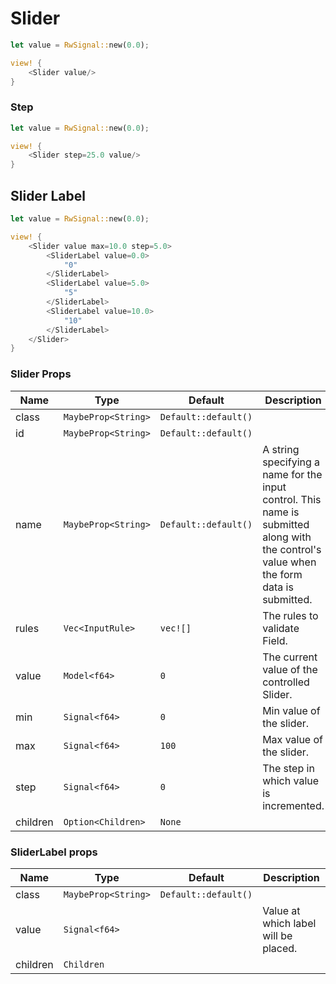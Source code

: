 # Slider

```rust demo
let value = RwSignal::new(0.0);

view! {
    <Slider value/>
}
```

### Step

```rust demo
let value = RwSignal::new(0.0);

view! {
    <Slider step=25.0 value/>
}
```

## Slider Label

```rust demo
let value = RwSignal::new(0.0);

view! {
    <Slider value max=10.0 step=5.0>
        <SliderLabel value=0.0>
            "0"
        </SliderLabel>
        <SliderLabel value=5.0>
            "5"
        </SliderLabel>
        <SliderLabel value=10.0>
            "10"
        </SliderLabel>
    </Slider>
}
```

### Slider Props

| Name | Type | Default | Description |
| --- | --- | --- | --- |
| class | `MaybeProp<String>` | `Default::default()` |  |
| id | `MaybeProp<String>` | `Default::default()` |  |
| name | `MaybeProp<String>` | `Default::default()` | A string specifying a name for the input control. This name is submitted along with the control's value when the form data is submitted. |
| rules | `Vec<InputRule>` | `vec![]` | The rules to validate Field. |
| value | `Model<f64>` | `0` | The current value of the controlled Slider. |
| min | `Signal<f64>` | `0` | Min value of the slider. |
| max | `Signal<f64>` | `100` | Max value of the slider. |
| step | `Signal<f64>` | `0` | The step in which value is incremented. |
| children | `Option<Children>` | `None` |  |

### SliderLabel props

| Name     | Type                | Default              | Description                          |
| -------- | ------------------- | -------------------- | ------------------------------------ |
| class    | `MaybeProp<String>` | `Default::default()` |                                      |
| value    | `Signal<f64>`       |                      | Value at which label will be placed. |
| children | `Children`          |                      |                                      |

